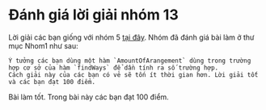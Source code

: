 # Đánh giá lời giải nhóm 13
Lời giải các bạn giống với nhóm 5 [tại đây](../Nhom5). Nhóm đã đánh giá bài làm ở thư mục Nhom1 như sau:
```
Ý tưởng các bạn dùng một hàm `AmountOfArangement` dùng trong trường hợp cơ sở của hàm `findWays` để dần tính ra số trường hợp.
Cách giải này của các bạn có vẻ sẽ tốn ít thời gian hơn. Lời giải tốt và các bạn đạt 100 điểm.
```
Bài làm tốt. Trong bài này các bạn đạt 100 điểm.

